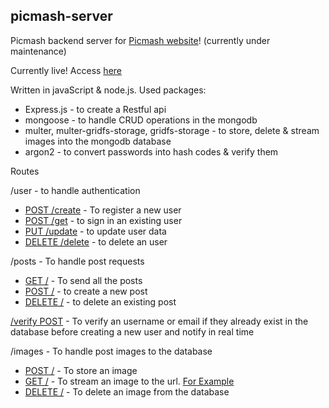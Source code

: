 ## picmash-server

Picmash backend server for [Picmash website](https://picmash.netlify.com)! (currently under maintenance)

Currently live! Access [here](https://picmash-server.herokuapp.com)

Written in javaScript & node.js.
Used packages:
 - Express.js - to create a Restful api
 - mongoose - to handle CRUD operations in the mongodb
 - multer, multer-gridfs-storage, gridfs-storage - to store, delete & stream images into the mongodb database
 - argon2 - to convert passwords into hash codes & verify them

Routes

/user - to handle authentication
  - [POST /create](https://picmash-server.herokuapp.com/user/create) - To register a new user
  - [POST /get](https://picmash-server.herokuapp.com/user/get) - to sign in an existing user
  - [PUT /update](https://picmash-server.herokuapp.com/user/update) - to update user data
  - [DELETE /delete](https://picmash-server.herokuapp.com/user/delete) - to delete an user

/posts - To handle post requests
  - [GET /](https://picmash-server.herokuapp.com/posts/) - To send all the posts
  - [POST /](https://picmash-server.herokuapp.com/posts/) - to create a new post
  - [DELETE /](https://picmash-server.herokuapp.com/posts/) - to delete an existing post

[/verify POST](https://picmash-server.herokuapp.com/verify/) - To verify an username or email if they already exist in the database before creating a new user and notify in real time

/images - To handle post images to the database
  - [POST /](https://picmash-server.herokuapp.com/images/) - To store an image
  - [GET /](https://picmash-server.herokuapp.com/images/) - To stream an image to the url. [For Example](https://image-recognition-server.herokuapp.com/avatar/6054d4365446742d3c310d031629882082615.jpeg)
  - [DELETE /](https://picmash-server.herokuapp.com/images/) - To delete an image from the database